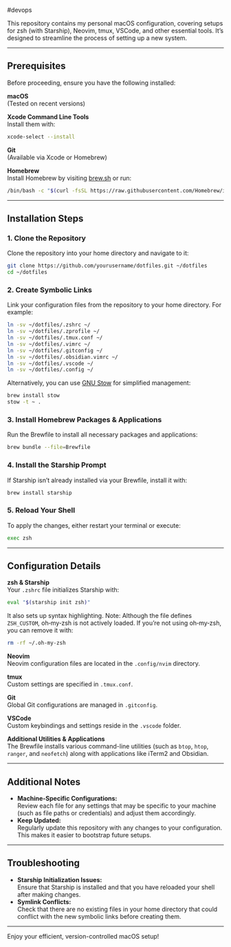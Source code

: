 #devops 

This repository contains my personal macOS configuration, covering setups for zsh (with Starship), Neovim, tmux, VSCode, and other essential tools. It’s designed to streamline the process of setting up a new system.

---
## Prerequisites

Before proceeding, ensure you have the following installed:

**macOS**  
(Tested on recent versions)

**Xcode Command Line Tools**  
Install them with:
```bash
xcode-select --install
```

**Git**  
(Available via Xcode or Homebrew)

**Homebrew**  
Install Homebrew by visiting [brew.sh](https://brew.sh/) or run:
```bash
/bin/bash -c "$(curl -fsSL https://raw.githubusercontent.com/Homebrew/install/HEAD/install.sh)"
```

---
## Installation Steps

### 1. Clone the Repository

Clone the repository into your home directory and navigate to it:

```bash
git clone https://github.com/yourusername/dotfiles.git ~/dotfiles
cd ~/dotfiles
```

### 2. Create Symbolic Links

Link your configuration files from the repository to your home directory. For example:

```bash
ln -sv ~/dotfiles/.zshrc ~/
ln -sv ~/dotfiles/.zprofile ~/
ln -sv ~/dotfiles/.tmux.conf ~/
ln -sv ~/dotfiles/.vimrc ~/
ln -sv ~/dotfiles/.gitconfig ~/
ln -sv ~/dotfiles/.obsidian.vimrc ~/
ln -sv ~/dotfiles/.vscode ~/
ln -sv ~/dotfiles/.config ~/
```

Alternatively, you can use [GNU Stow](https://www.gnu.org/software/stow/) for simplified management:

```bash
brew install stow
stow -t ~ .
```

### 3. Install Homebrew Packages & Applications

Run the Brewfile to install all necessary packages and applications:

```bash
brew bundle --file=Brewfile
```

### 4. Install the Starship Prompt

If Starship isn’t already installed via your Brewfile, install it with:

```bash
brew install starship
```

### 5. Reload Your Shell

To apply the changes, either restart your terminal or execute:

```bash
exec zsh
```

---

## Configuration Details

**zsh & Starship**  
Your `.zshrc` file initializes Starship with:

```bash
eval "$(starship init zsh)"
```

It also sets up syntax highlighting. Note: Although the file defines `ZSH_CUSTOM`, oh‑my‑zsh is not actively loaded. If you’re not using oh‑my‑zsh, you can remove it with:

```bash
rm -rf ~/.oh-my-zsh
```

**Neovim**  
Neovim configuration files are located in the `.config/nvim` directory.

**tmux**  
Custom settings are specified in `.tmux.conf`.

**Git**  
Global Git configurations are managed in `.gitconfig`.

**VSCode**  
Custom keybindings and settings reside in the `.vscode` folder.

**Additional Utilities & Applications**  
The Brewfile installs various command-line utilities (such as `btop`, `htop`, `ranger`, and `neofetch`) along with applications like iTerm2 and Obsidian.

---
## Additional Notes

- **Machine-Specific Configurations:**  
    Review each file for any settings that may be specific to your machine (such as file paths or credentials) and adjust them accordingly.
- **Keep Updated:**  
    Regularly update this repository with any changes to your configuration. This makes it easier to bootstrap future setups.

---

## Troubleshooting

- **Starship Initialization Issues:**  
    Ensure that Starship is installed and that you have reloaded your shell after making changes.
- **Symlink Conflicts:**  
    Check that there are no existing files in your home directory that could conflict with the new symbolic links before creating them.

---

Enjoy your efficient, version-controlled macOS setup!